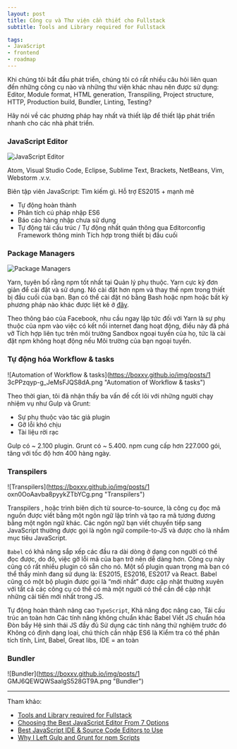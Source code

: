 ```yaml
---
layout: post
title: Công cụ và Thư viện cần thiết cho Fullstack
subtitle: Tools and Library required for Fullstack

tags:
- JavaScript
- frontend
- roadmap
---
```


Khi chúng tôi bắt đầu phát triển, chúng tôi có rất nhiều câu hỏi liên quan đến những công cụ nào và những thư viện khác nhau nên được sử dụng: Editor, Module format, HTML generation, Transpiling, Project structure, HTTP, Production build, Bundler, Linting, Testing?

Hãy nói về các phương pháp hay nhất và thiết lập để thiết lập phát triển nhanh cho các nhà phát triển.


### JavaScript Editor

![JavaScript Editor](https://boxxv.github.io/img/posts/large.jpg "JavaScript IDE")

Atom, Visual Studio Code, Eclipse, Sublime Text, Brackets, NetBeans, Vim, Webstorm .v.v.

Biên tập viên JavaScript: Tìm kiếm gì. Hỗ trợ ES2015 + mạnh mẽ
- Tự động hoàn thành
- Phân tích cú pháp nhập ES6
- Báo cáo hàng nhập chưa sử dụng
- Tự động tái cấu trúc / Tự động nhất quán thông qua Editorconfig Framework thông minh Tích hợp trong thiết bị đầu cuối


### Package Managers

![Package Managers](https://boxxv.github.io/img/posts/npmvsyarn.png "Package Managers")

Yarn, tuyên bố rằng npm tốt nhất tại Quản lý phụ thuộc. Yarn cực kỳ đơn giản để cài đặt và sử dụng. Nó cài đặt hơn npm và thay thế npm trong thiết bị đầu cuối của bạn. Bạn có thể cài đặt nó bằng Bash hoặc npm hoặc bất kỳ phương pháp nào khác được liệt kê ở [đây](https://classic.yarnpkg.com/en/docs/install#windows-stable).

Theo thông báo của Facebook, nhu cầu ngay lập tức đối với Yarn là sự phụ thuộc của npm vào việc có kết nối internet đang hoạt động, điều này đã phá vỡ Tích hợp liên tục trên môi trường Sandbox ngoại tuyến của họ, tức là cài đặt npm không hoạt động nếu Môi trường của bạn ngoại tuyến.


### Tự động hóa Workflow & tasks

![Automation of Workflow & tasks](https://boxxv.github.io/img/posts/1 3cPPzqyp-g_JeMsFJQS8dA.png "Automation of Workflow & tasks")

Theo thời gian, tôi đã nhận thấy ba vấn đề cốt lõi với những người chạy nhiệm vụ như Gulp và Grunt:
- Sự phụ thuộc vào tác giả plugin
- Gỡ lỗi khó chịu
- Tài liệu rời rạc

Gulp có ~ 2.100 plugin.
Grunt có ~ 5.400.
npm cung cấp hơn 227.000 gói, tăng với tốc độ hơn 400 hàng ngày.


### Transpilers

![Transpilers](https://boxxv.github.io/img/posts/1 oxn0OoAavba8pyykZTbYCg.png "Transpilers")

Transpilers , hoặc trình biên dịch từ source-to-source, là công cụ đọc mã nguồn được viết bằng một ngôn ngữ lập trình và tạo ra mã tương đương bằng một ngôn ngữ khác. Các ngôn ngữ bạn viết chuyển tiếp sang JavaScript thường được gọi là ngôn ngữ compile-to-JS và được cho là nhắm mục tiêu JavaScript.

`Babel` có khả năng sắp xếp các đầu ra dài dòng ở dạng con người có thể đọc được, do đó, việc gỡ lỗi mã của bạn trở nên dễ dàng hơn. Công cụ này cũng có rất nhiều plugin có sẵn cho nó. Một số plugin quan trọng mà bạn có thể thấy mình đang sử dụng là: ES2015, ES2016, ES2017 và React. Babel cũng có một bộ plugin được gọi là “mới nhất” được cập nhật thường xuyên với tất cả các công cụ có thể có mà một người có thể cần để cập nhật những cải tiến mới nhất trong JS.

Tự động hoàn thành nâng cao `TypeScript`, Khả năng đọc nâng cao, Tái cấu trúc an toàn hơn Các tính năng không chuẩn khác Babel Viết JS chuẩn hóa Đòn bẩy Hệ sinh thái JS đầy đủ Sử dụng các tính năng thử nghiệm trước đó Không có định dạng loại, chú thích cần nhập ES6 là Kiểm tra có thể phân tích tĩnh, Lint, Babel, Great libs, IDE = an toàn


### Bundler

![Bundler](https://boxxv.github.io/img/posts/1 GMJ6QEWQWSaaIgS528GT9A.png "Bundler")



-----
Tham khảo:
- [Tools and Library required for Fullstack](https://tkssharma.com/tools-and-library-for-js-development/)
- [Choosing the Best JavaScript Editor From 7 Options](https://www.testim.io/blog/best-javascript-editor-6-options/)
- [Best JavaScript IDE & Source Code Editors to Use](https://hackr.io/blog/best-javascript-ide-source-code-editors)
- [Why I Left Gulp and Grunt for npm Scripts](https://www.freecodecamp.org/news/why-i-left-gulp-and-grunt-for-npm-scripts-3d6853dd22b8/)

